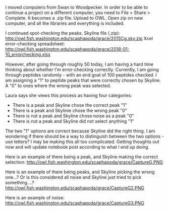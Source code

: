 I moved computers from Swan to Woodpecker. In order to be able to continue a project on a different computer, you need to File > Share > Complete. It becomes a .zip file. Upload to OWL. Open zip on new computer, and all the libraries and everything is included.

I continued spot-checking the peaks. 
Skyline file (.zip): http://owl.fish.washington.edu/scaphapoda/grace/2015Cg.sky.zip
Xcel error-checking spreadsheet: http://owl.fish.washington.edu/scaphapoda/grace/2018-01-10_errorchecking.xlsx

However, after going through roughly 50 today, I am having a hard time thinking about whether I'm error-checking correctly. Currently, I am going through peptides randomly - with an end goal of 100 peptides checked. I am assigning a "1" to peptide peaks that were correctly chosen by Skyline. A "0" to ones where the wrong peak was selected. 

Laura says she views this process as having four categories:
- There is a peak and Skyline chose the correct peak "1"
- There is a peak and Skylinie chose the wrong peak "0"
- There is not a peak and Skyline chose noise as a peak "0"
- There is not a peak and Skyline did not select anything "1"

The two "1" options are correct because Skyline did the right thing. I am wondering if there should be a way to distinguish between the two options - use letters? I may be making this all too complicated. Getting thoughts out now and will update notebook post according to what I end up doing. 

Here is an example of there being a peak, and Skyline making the correct selection:
http://owl.fish.washington.edu/scaphapoda/grace/CaptureG.PNG

Here is an example of there being peaks, and Skyline picking the wrong one...? Or is this considered all noise and Skyline just tried to pick something....? 
http://owl.fish.washington.edu/scaphapoda/grace/CaptureG2.PNG

Here is an example of noise:
http://owl.fish.washington.edu/scaphapoda/grace/CaptureG3.PNG
